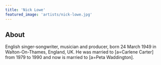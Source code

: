 ```yaml
---
title: 'Nick Lowe'
featured_image: 'artists/nick-lowe.jpg'
---
```


## About

English singer-songwriter, musician and producer, born 24 March 1949 in Walton-On-Thames, England, UK. He was married to [a=Carlene Carter] from 1979 to 1990 and now is married to [a=Peta Waddington].
